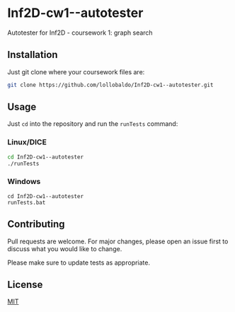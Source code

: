 # Inf2D-cw1--autotester

Autotester for Inf2D - coursework 1: graph search

## Installation

Just git clone where your coursework files are:

```bash
git clone https://github.com/lollobaldo/Inf2D-cw1--autotester.git
```

## Usage

Just `cd` into the repository and run the `runTests` command:

### Linux/DICE
```bash
cd Inf2D-cw1--autotester
./runTests
```

### Windows
```batch
cd Inf2D-cw1--autotester
runTests.bat
```

## Contributing
Pull requests are welcome. For major changes, please open an issue first to discuss what you would like to change.

Please make sure to update tests as appropriate.

## License
[MIT](https://choosealicense.com/licenses/mit/)